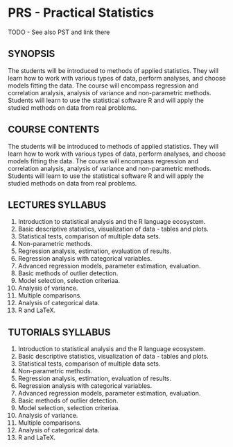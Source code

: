 # PRS - Practical Statistics

TODO - See also PST and link there

## SYNOPSIS
The students will be introduced to methods of applied statistics. They will learn how to work with various types of data, perform analyses, and choose models fitting the data. The course will encompass regression and correlation analysis, analysis of variance and non-parametric methods. Students will learn to use the statistical software R and will apply the studied methods on data from real problems.

## COURSE CONTENTS
The students will be introduced to methods of applied statistics. They will learn how to work with various types of data, perform analyses, and choose models fitting the data. The course will encompass regression and correlation analysis, analysis of variance and non-parametric methods. Students will learn to use the statistical software R and will apply the studied methods on data from real problems.

## LECTURES SYLLABUS
1. Introduction to statistical analysis and the R language ecosystem.
2. Basic descriptive statistics, visualization of data - tables and plots.
3. Statistical tests, comparison of multiple data sets.
4. Non-parametric methods.
5. Regression analysis, estimation, evaluation of results.
6. Regression analysis with categorical variables.
7. Advanced regression models, parameter estimation, evaluation.
8. Basic methods of outlier detection.
9. Model selection, selection criteriaa.
10. Analysis of variance.
11. Multiple comparisons.
12. Analysis of categorical data.
13. R and LaTeX.


## TUTORIALS SYLLABUS
1. Introduction to statistical analysis and the R language ecosystem.
2. Basic descriptive statistics, visualization of data - tables and plots.
3. Statistical tests, comparison of multiple data sets.
4. Non-parametric methods.
5. Regression analysis, estimation, evaluation of results.
6. Regression analysis with categorical variables.
7. Advanced regression models, parameter estimation, evaluation.
8. Basic methods of outlier detection.
9. Model selection, selection criteriaa.
10. Analysis of variance.
11. Multiple comparisons.
12. Analysis of categorical data.
13. R and LaTeX.